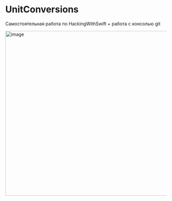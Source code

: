 # UnitConversions

Самостоятельная работа по HackingWithSwift + работа с консолью git

<img width="513" alt="image" src="https://user-images.githubusercontent.com/68381498/167295697-7559544a-d4d4-410a-a2d8-8e11154f0577.png">
